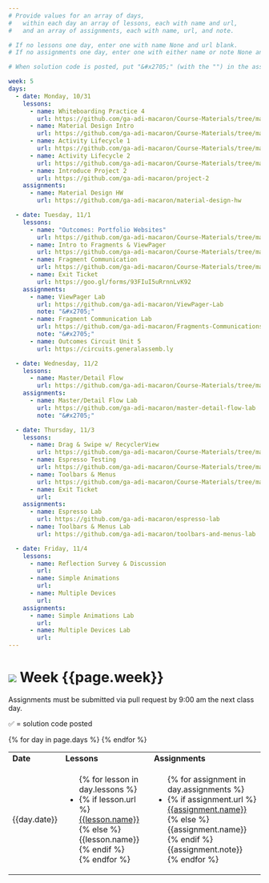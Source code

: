 ```yaml
---
# Provide values for an array of days,
#   within each day an array of lessons, each with name and url,
#   and an array of assignments, each with name, url, and note.

# If no lessons one day, enter one with name None and url blank.
# If no assignments one day, enter one with either name or note None and url blank.

# When solution code is posted, put "&#x2705;" (with the "") in the assignment's note.

week: 5
days:
  - date: Monday, 10/31
    lessons:
      - name: Whiteboarding Practice 4
        url: https://github.com/ga-adi-macaron/Course-Materials/tree/master/lessons/computer-science-and-interview-prep/whiteboarding-practice-4
      - name: Material Design Intro
        url: https://github.com/ga-adi-macaron/Course-Materials/tree/master/lessons/user-interface/material-design-intro
      - name: Activity Lifecycle 1
        url: https://github.com/ga-adi-macaron/Course-Materials/tree/master/lessons/activities-and-fragments/activity-life-cycle-1-lesson
      - name: Activity Lifecycle 2
        url: https://github.com/ga-adi-macaron/Course-Materials/tree/master/lessons/activities-and-fragments/activity-life-cycle-2-lesson
      - name: Introduce Project 2
        url: https://github.com/ga-adi-macaron/project-2
    assignments:
      - name: Material Design HW
        url: https://github.com/ga-adi-macaron/material-design-hw

  - date: Tuesday, 11/1
    lessons:
      - name: "Outcomes: Portfolio Websites"
        url: https://github.com/ga-adi-macaron/Course-Materials/tree/master/lessons/outcomes/portfolio-website
      - name: Intro to Fragments & ViewPager
        url: https://github.com/ga-adi-macaron/Course-Materials/tree/master/lessons/activities-and-fragments/fragments-1-lesson
      - name: Fragment Communication
        url: https://github.com/ga-adi-macaron/Course-Materials/tree/master/lessons/activities-and-fragments/fragments-2-lesson
      - name: Exit Ticket
        url: https://goo.gl/forms/93FIuI5uRrnnLvK92
    assignments:
      - name: ViewPager Lab
        url: https://github.com/ga-adi-macaron/ViewPager-Lab
        note: "&#x2705;"
      - name: Fragment Communication Lab
        url: https://github.com/ga-adi-macaron/Fragments-Communications-Lab
        note: "&#x2705;"
      - name: Outcomes Circuit Unit 5
        url: https://circuits.generalassemb.ly

  - date: Wednesday, 11/2
    lessons:
      - name: Master/Detail Flow
        url: https://github.com/ga-adi-macaron/Course-Materials/tree/master/lessons/activities-and-fragments/master-detail-flow
    assignments:
      - name: Master/Detail Flow Lab
        url: https://github.com/ga-adi-macaron/master-detail-flow-lab
        note: "&#x2705;"

  - date: Thursday, 11/3
    lessons:
      - name: Drag & Swipe w/ RecyclerView
        url: https://github.com/ga-adi-macaron/Course-Materials/tree/master/lessons/user-interface/drag-and-swipe-with-recyclerview
      - name: Espresso Testing
        url: https://github.com/ga-adi-macaron/Course-Materials/tree/master/lessons/android-technologies-and-services/espresso-lesson
      - name: Toolbars & Menus
        url: https://github.com/ga-adi-macaron/Course-Materials/tree/master/lessons/user-interface/toolbars-and-menus-lesson
      - name: Exit Ticket
        url: 
    assignments:
      - name: Espresso Lab
        url: https://github.com/ga-adi-macaron/espresso-lab
      - name: Toolbars & Menus Lab
        url: https://github.com/ga-adi-macaron/toolbars-and-menus-lab

  - date: Friday, 11/4
    lessons:
      - name: Reflection Survey & Discussion
        url: 
      - name: Simple Animations
        url:
      - name: Multiple Devices
        url:
    assignments:
      - name: Simple Animations Lab
        url:
      - name: Multiple Devices Lab
        url:
---
```


# ![](https://ga-dash.s3.amazonaws.com/production/assets/logo-9f88ae6c9c3871690e33280fcf557f33.png) Week {{page.week}}

Assignments must be submitted via pull request by 9:00 am the next class day.

&#x2705; = solution code posted

<table>
<tr><td><b>Date</b></td><td><b>Lessons</b></td><td><b>Assignments</b></td></tr>
{% for day in page.days %}
  <tr>
    <td>{{day.date}}</td>
    <td><ul>{% for lesson in day.lessons %}
      <li>{% if lesson.url %}
        <a href="{{lesson.url}}">{{lesson.name}}</a>
      {% else %}
        {{lesson.name}}
      {% endif %}</li>
    {% endfor %}</ul></td>
    <td><ul>{% for assignment in day.assignments %}
      <li>{% if assignment.url %}
        <a href="{{assignment.url}}">{{assignment.name}}</a>
      {% else %}
        {{assignment.name}}
      {% endif %}{{assignment.note}}</li>
    {% endfor %}</ul></td>
  </tr>
{% endfor %}
</table>
